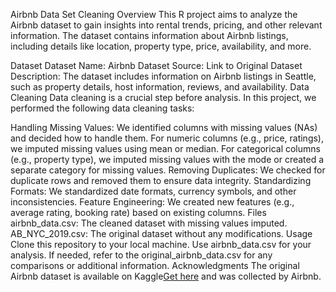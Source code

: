 Airbnb Data Set Cleaning
Overview
This R project aims to analyze the Airbnb dataset to gain insights into rental trends, pricing, and other relevant information. The dataset contains information about Airbnb listings, including details like location, property type, price, availability, and more.

Dataset
Dataset Name: Airbnb Dataset
Source: Link to Original Dataset
Description: The dataset includes information on Airbnb listings in Seattle, such as property details, host information, reviews, and availability.
Data Cleaning
Data cleaning is a crucial step before analysis. In this project, we performed the following data cleaning tasks:

Handling Missing Values:
We identified columns with missing values (NAs) and decided how to handle them.
For numeric columns (e.g., price, ratings), we imputed missing values using mean or median.
For categorical columns (e.g., property type), we imputed missing values with the mode or created a separate category for missing values.
Removing Duplicates:
We checked for duplicate rows and removed them to ensure data integrity.
Standardizing Formats:
We standardized date formats, currency symbols, and other inconsistencies.
Feature Engineering:
We created new features (e.g., average rating, booking rate) based on existing columns.
Files
airbnb_data.csv: The cleaned dataset with missing values imputed.
AB_NYC_2019.csv: The original dataset without any modifications.
Usage
Clone this repository to your local machine.
Use airbnb_data.csv for your analysis.
If needed, refer to the original_airbnb_data.csv for any comparisons or additional information.
Acknowledgments
The original Airbnb dataset is available on Kaggle<a href="https://www.kaggle.com/datasets/dgomonov/new-york-city-airbnb-open-data">Get here</a> and was collected by Airbnb.
